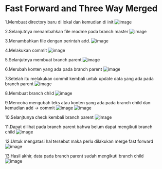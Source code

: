 # Fast Forward and Three Way Merged

1.Membuat directory baru di lokal dan kemudian di init
![image](https://github.com/supriantositompul/test/assets/71377466/ed5c87e4-8255-46ba-9ee9-1e543db70eb0)

2.Selanjutnya menambahkan file readme pada branch master
![image](https://github.com/supriantositompul/test/assets/71377466/6face0a1-8c74-4768-b114-f4b890d93206)

3.Menambahkan file dengan perintah add.
![image](https://github.com/supriantositompul/test/assets/71377466/a4b44350-da76-45a6-8c9d-9d5ea0233064)

4.Melakukan commit
![image](https://github.com/supriantositompul/test/assets/71377466/6397a9e9-d82b-4885-bd03-7c376f0b28f0)

5.Selanjutnya membuat branch parent
![image](https://github.com/supriantositompul/test/assets/71377466/3205a191-85fb-49e7-8100-8ea3c456641a)

6.Merubah konten yang ada pada branch parent
![image](https://github.com/supriantositompul/test/assets/71377466/29a486df-6a9e-4910-9cac-5c0120bf2ec8)

7.Setelah itu melakukan commit kembali untuk update data yang ada pada branch parent
![image](https://github.com/supriantositompul/test/assets/71377466/f0266c3b-0488-44f9-ac82-1c54a55a0ad6)

8.Membuat branch child
![image](https://github.com/supriantositompul/test/assets/71377466/dea7bb49-2574-4b79-90c8-01f819b3d27d)

9.Mencoba mengubah teks atau konten yang ada pada branch child dan kemudian add -> commit
![image](https://github.com/supriantositompul/test/assets/71377466/e72e7634-3372-4b89-8d02-30440293ee71)
![image](https://github.com/supriantositompul/test/assets/71377466/fb522fc7-dc1d-4d53-965a-22cff6efe184)

10.Selanjtunya check kembali branch parent
![image](https://github.com/supriantositompul/test/assets/71377466/c8012a19-50ec-43d1-91b1-b8a1c20b5f89)

11.Dapat dilihat pada branch parent bahwa belum dapat mengikuti branch child
![image](https://github.com/supriantositompul/test/assets/71377466/78f7422f-5d31-4315-b173-41f09afb688c)

12.Untuk mengatasi hal tersebut maka perlu dilakukan merge fast forward
![image](https://github.com/supriantositompul/test/assets/71377466/b7823c41-f9b4-4a94-ae20-852ea30350aa)

13.Hasil akhir, data pada branch parent sudah mengikuti branch child
![image](https://github.com/supriantositompul/test/assets/71377466/08abe214-480a-4c53-8031-8093b77d4114)


